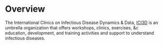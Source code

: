 # Overview

The International Clinics on Infectious Disease Dynamics &amp; Data, [ICI3D](https://www.ici3d.org/) is an umbrella organization that offers workshops, clinics, exercises, &amp;c education, development, and training activities and support to understand infectious diseases.
